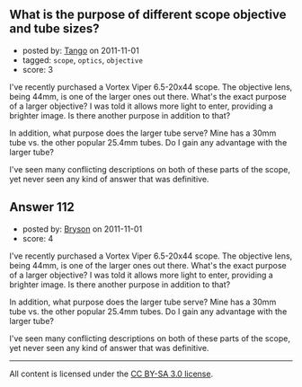 ## What is the purpose of different scope objective and tube sizes?

- posted by: [Tango](https://stackexchange.com/users/-1/65-tango) on 2011-11-01
- tagged: `scope`, `optics`, `objective`
- score: 3

I've recently purchased a Vortex Viper 6.5-20x44 scope.  The objective lens, being 44mm, is one of the larger ones out there.  What's the exact purpose of a larger objective?  I was told it allows more light to enter, providing a brighter image.  Is there another purpose in addition to that?

In addition, what purpose does the larger tube serve?  Mine has a 30mm tube vs. the other popular 25.4mm tubes.  Do I gain any advantage with the larger tube?

I've seen many conflicting descriptions on both of these parts of the scope, yet never seen any kind of answer that was definitive.


## Answer 112

- posted by: [Bryson](https://stackexchange.com/users/-1/32-bryson) on 2011-11-01
- score: 4

I've recently purchased a Vortex Viper 6.5-20x44 scope.  The objective lens, being 44mm, is one of the larger ones out there.  What's the exact purpose of a larger objective?  I was told it allows more light to enter, providing a brighter image.  Is there another purpose in addition to that?

In addition, what purpose does the larger tube serve?  Mine has a 30mm tube vs. the other popular 25.4mm tubes.  Do I gain any advantage with the larger tube?

I've seen many conflicting descriptions on both of these parts of the scope, yet never seen any kind of answer that was definitive.



---

All content is licensed under the [CC BY-SA 3.0 license](https://creativecommons.org/licenses/by-sa/3.0/).
